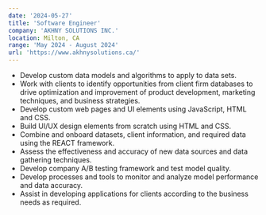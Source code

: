 ```yaml
---
date: '2024-05-27'
title: 'Software Engineer'
company: 'AKHNY SOLUTIONS INC.'
location: Milton, CA
range: 'May 2024 - August 2024'
url: 'https://www.akhnysolutions.ca/'
---
```


- Develop custom data models and algorithms to apply to data sets.
- Work with clients to identify opportunities from client firm databases to drive optimization and
  improvement of product development, marketing techniques, and business strategies.
- Develop custom web pages and UI elements using JavaScript, HTML and CSS.
- Build UI/UX design elements from scratch using HTML and CSS.
- Combine and onboard datasets, client information, and required data using the REACT
  framework.
- Assess the effectiveness and accuracy of new data sources and data gathering techniques.
- Develop company A/B testing framework and test model quality.
- Develop processes and tools to monitor and analyze model performance and data accuracy.
- Assist in developing applications for clients according to the business needs as required.
